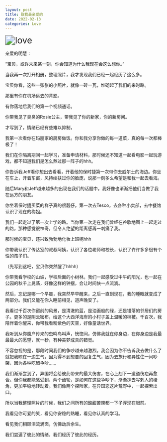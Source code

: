 ```yaml
---
layout: post
title: 致我最亲爱的
date: 2022-02-13
categories: Love
---
```

<img src="https://raw.githubusercontent.com/paradoxtown/paradoxtown.github.io/master/img/love.jpg" alt="love" style="zoom:200%;" />

亲爱的明慧：

“宝贝，或许未来某一刻，你会知道为什么我现在会这么想你。”

当我再一次打开相册，整理照片，我才发现我们已经一起经历了这么多。

宝贝你看，这些一张张的小照片，就像一砖一瓦，堆砌起了我们的来时路。

那里有你在机场远去的背影。

有你落地后我们的第一个视频通话。

你带我见了臭臭的Rosie公主，带我见了你的新家，你的新房间。

才写到了，情绪已经有些难以抑制，

我第一次看你在玛丽家的厨房做饭。你和我分享你做的每一道菜，真的每一次都棒极了！

我们在你隔离期间一起学习，准备申请材料，那时候还不知道一起看电影一起玩游戏，都不知道我们是怎么熬过那一阵子的hhh。

你告诉我Jeff看你想出去看看，开着他的保时捷第一次带你去威尔士的海边。你坐在车上，开着车窗，风持续扶过你的脸庞，说那一刻多么希望是和我一起去看海。

随后Mary和Jeff越来越多的出现在我们的话题中，我好像也渐渐把他们当做了我在远方的朋友。

你坐着保时捷买菜的样子真的很靓仔。第一次去Tesco，去各种小卖部，去中餐馆认识了现在的梅姐。

我们一起走过了第一次上学的路。当你第一次走在我们曾经在谷歌地图上一起走过的路，那种感觉很神奇，但令人绝望的距离感再一刺痛了我。

那时候的宝贝，还兴致勃勃地化妆上班呢hhh

你带我认识了传达室的叔叔阿姨，认识了各位老师和校长，认识了许许多多很有个性的孩子们。

（先写到这吧，宝贝你突然醒了hhhh）

你带我看学校的山坡，学校后面的小树林。我们一起感受过中午的阳光，也一起在公园的秋千上晃荡，好像这样的钟摆，会让时间快一点流淌。

然后，忘记是哪一个早晨，我突然早早醒来，之后一直到现在，我的睡眠就变成了两部分。我们又能在你入睡前相见，道声晚安了。

我看过千百次你窗前的风景，是清澈的蓝，是油画般的绿，还是错落的邻居们的房子。更多的是阴云密布，给这个大西洋海岸的小村子盖上温暖的棉被。千百次，我陪伴着你醒来，你带我看粉紫色的天空，好像童话世界。

我听到从你窗户传来的虫鸣鸟叫声，恍惚间，仿佛我就在你身边，在你身边是我最最最大的愿望，就一秒，有种美梦成真的错觉。

不容忽视的是，那段时间我们的争吵越来越激烈。我会因为你不告诉我去做什么了就把我晾在一边生气，因为得不到想要的回复生气，因为去旅行和异性住一间吵架，因为各种吃醋争吵……

我们渐渐尝到了，异国将会给彼此带来的最大伤害，在心上刻下一道道伤疤再愈合。但你我都能感受到，两个齿轮，是如何在这些争吵下，渐渐抹去写刺人的棱角，更加平稳地转动着。我们像两个探险家，在异国恋这片荒野中，一起探索出口。

所以当我整理照片的时候，我们之间所有的酸甜苦辣都一下子浮现在眼前。

我看见你可爱的笑，看见你安稳的熟睡，看见你认真的学习。

看见我们相顾泪流满面，仿佛劫后余生。

我们尝遍了彼此的情绪，我们经历了彼此的经历。






